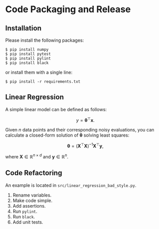 # Code Packaging and Release

## Installation

Please install the following packages:

```shell
$ pip install numpy
$ pip install pytest
$ pip install pylint
$ pip install black
```

or install them with a single line:

```shell
$ pip install -r requirements.txt
```

## Linear Regression

A simple linear model can be defined as follows:

$$y = {\boldsymbol \theta}^\top \mathbf{x}.$$

Given $n$ data points and their corresponding noisy evaluations,
you can calculate a closed-form solution of ${\boldsymbol \theta}$ solving least squares:

$${\boldsymbol \theta} = (\mathbf{X}^\top \mathbf{X})^{-1} \mathbf{X}^\top \mathbf{y},$$

where $\mathbf{X} \in \mathbb{R}^{n \times d}$ and $\mathbf{y} \in \mathbb{R}^n$.

## Code Refactoring

An example is located in `src/linear_regression_bad_style.py`.

1. Rename variables.
2. Make code simple.
3. Add assertions.
4. Run `pylint`.
5. Run `black`.
6. Add unit tests.
